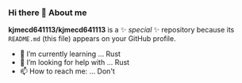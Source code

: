 ### Hi there 👋 About me

**kjmecd641113/kjmecd641113** is a ✨ _special_ ✨ repository because its `README.md` (this file) appears on your GitHub profile.

- 🌱 I’m currently learning ... Rust
- 🤔 I’m looking for help with ... Rust
- 📫 How to reach me: ... Don't

